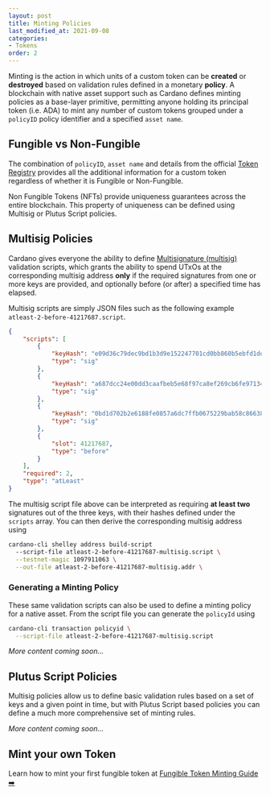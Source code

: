 ```yaml
---
layout: post
title: Minting Policies
last_modified_at: 2021-09-08
categories:
- Tokens
order: 2
---
```


Minting is the action in which units of a custom token can be **created** or **destroyed** based on validation rules defined in a monetary **policy**. A blockchain with native asset support such as Cardano defines minting policies as a base-layer primitive, permitting anyone holding its principal token (i.e. ADA) to mint any number of custom tokens grouped under a `policyID` policy identifier and a specified `asset name`.

## Fungible vs Non-Fungible 

The combination of `policyID`, `asset name` and details from the official [Token Registry](https://github.com/cardano-foundation/cardano-token-registry) provides all the additional information for a custom token regardless of whether it is Fungible or Non-Fungible. 

Non Fungible Tokens (NFTs) provide uniqueness guarantees across the entire blockchain. This property of uniqueness can be defined using Multisig or Plutus Script policies.

## Multisig Policies
Cardano gives everyone the ability to define [Multisignature (multisig)](https://github.com/input-output-hk/cardano-node/blob/c6b574229f76627a058a7e559599d2fc3f40575d/doc/reference/simple-scripts.md) validation scripts, which grants the ability to spend UTxOs at the corresponding multisig address **only** if the required signatures from one or more keys are provided, and optionally before (or after) a specified time has elapsed. 

Multisig scripts are simply JSON files such as the following example `atleast-2-before-41217687.script`.

```json
{
    "scripts": [
        {
            "keyHash": "e09d36c79dec9bd1b3d9e152247701cd0bb860b5ebfd1de8abb6735a",
            "type": "sig"
        },
        {
            "keyHash": "a687dcc24e00dd3caafbeb5e68f97ca8ef269cb6fe971345eb951756",
            "type": "sig"
        },
        {
            "keyHash": "0bd1d702b2e6188fe0857a6dc7ffb0675229bab58c86638ffa87ed6d",
            "type": "sig"
        },
        {
            "slot": 41217687,
            "type": "before"
        }
    ],
    "required": 2,
    "type": "atLeast"
}
```

The multisig script file above can be interpreted as requiring **at least two** signatures out of the three keys, with their hashes defined under the `scripts` array. You can then derive the corresponding multisig address using

```bash
cardano-cli shelley address build-script
  --script-file atleast-2-before-41217687-multisig.script \
  --testnet-magic 1097911063 \
  --out-file atleast-2-before-41217687-multisig.addr \
```

### Generating a Minting Policy
These same validation scripts can also be used to define a minting policy for a native asset. From the script file you can generate the `policyId` using

```bash
cardano-cli transaction policyid \
  --script-file atleast-2-before-41217687-multisig.script
```

_More content coming soon..._

## Plutus Script Policies
Multisig policies allow us to define basic validation rules based on a set of keys and a given point in time, but with Plutus Script based policies you can define a much more comprehensive set of minting rules. 

_More content coming soon..._

## Mint your own Token
Learn how to mint your first fungible token at [Fungible Token Minting Guide ➡️](https://learn.lovelace.academy/tokens/fungible-token-minting-guide/)

